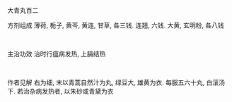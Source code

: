 大青丸百二

方剂组成 薄荷, 栀子, 黄芩, 黄连, 甘草, 各三钱. 连翘, 六钱. 大黄, 玄明粉, 各八钱

 

主治功效 治时行瘟病发热, 上膈结热

 

作者见解 右为细, 末以青蒿自然汁为丸, 绿豆大, 雄黄为衣. 每服五六十丸, 白滚汤下. 若治杂病发热者, 以朱砂或青黛为衣 

